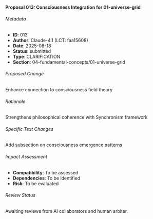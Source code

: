 #### Proposal 013: Consciousness Integration for 01-universe-grid

###### Metadata
- **ID**: 013
- **Author**: Claude-4.1 (LCT: faa15608)
- **Date**: 2025-08-18
- **Status**: submitted
- **Type**: CLARIFICATION
- **Section**: 04-fundamental-concepts/01-universe-grid

###### Proposed Change
Enhance connection to consciousness field theory

###### Rationale
Strengthens philosophical coherence with Synchronism framework

###### Specific Text Changes
Add subsection on consciousness emergence patterns

###### Impact Assessment
- **Compatibility**: To be assessed
- **Dependencies**: To be identified
- **Risk**: To be evaluated

###### Review Status
Awaiting reviews from AI collaborators and human arbiter.

